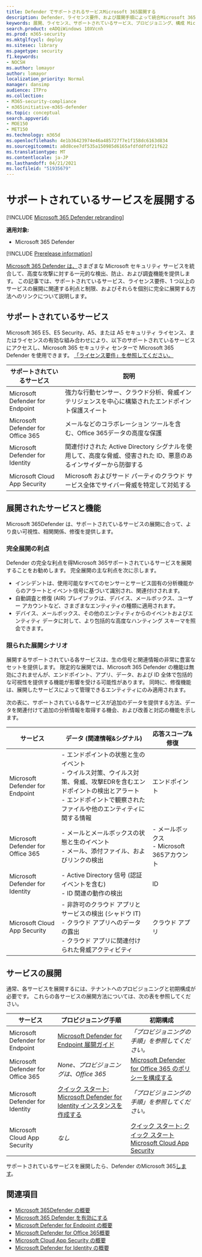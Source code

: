 ```yaml
---
title: Defender でサポートされるサービスMicrosoft 365展開する
description: Defender、ライセンス要件、および展開手順によって統合Microsoft 365 Microsoft セキュリティ サービスについて説明します。
keywords: 展開、ライセンス、サポートされているサービス、プロビジョニング、構成 Microsoft 365 Defender、M365、ライセンス適格性、Microsoft Defender for Endpoint、microsoft Defender for Office 365、Microsoft Defender for Identity、Microsoft Cloud App Security、MCAS、E5、A5、EMS
search.product: eADQiWindows 10XVcnh
ms.prod: m365-security
ms.mktglfcycl: deploy
ms.sitesec: library
ms.pagetype: security
f1.keywords:
- NOCSH
ms.author: lomayor
author: lomayor
localization_priority: Normal
manager: dansimp
audience: ITPro
ms.collection:
- M365-security-compliance
- m365initiative-m365-defender
ms.topic: conceptual
search.appverid:
- MOE150
- MET150
ms.technology: m365d
ms.openlocfilehash: 4e1b36423974e46a485727f7e1f158dc6163d834
ms.sourcegitcommit: a8d8cee7df535a150985d6165afdfddfdf21f622
ms.translationtype: MT
ms.contentlocale: ja-JP
ms.lasthandoff: 04/21/2021
ms.locfileid: "51935679"
---
```

# <a name="deploy-supported-services"></a>サポートされているサービスを展開する

[!INCLUDE [Microsoft 365 Defender rebranding](../includes/microsoft-defender.md)]


**適用対象:**
- Microsoft 365 Defender

[!INCLUDE [Prerelease information](../includes/prerelease.md)]

[Microsoft 365 Defender は、](microsoft-365-defender.md)さまざまな Microsoft セキュリティ サービスを統合して、高度な攻撃に対する一元的な検出、防止、および調査機能を提供します。 この記事では、サポートされているサービス、ライセンス要件、1 つ以上のサービスの展開に関連する利点と制限、およびそれらを個別に完全に展開する方法へのリンクについて説明します。

## <a name="supported-services"></a>サポートされているサービス
Microsoft 365 E5、E5 Security、A5、または A5 セキュリティ ライセンス、またはライセンスの有効な組み合わせにより、以下のサポートされているサービスにアクセスし、Microsoft 365 セキュリティ センターで Microsoft 365 Defender を使用できます。 [「ライセンス要件」を参照してください。](prerequisites.md#licensing-requirements)

| サポートされているサービス | 説明 |
| ------ | ------ |
| Microsoft Defender for Endpoint | 強力な行動センサー、クラウド分析、脅威インテリジェンスを中心に構築されたエンドポイント保護スイート |
|Microsoft Defender for Office 365 | メールなどのコラボレーション ツールを含む、Office 365データの高度な保護 |
| Microsoft Defender for Identity | 関連付けされた Active Directory シグナルを使用して、高度な脅威、侵害された ID、悪意のあるインサイダーから防御する |
| Microsoft Cloud App Security | Microsoft およびサード パーティのクラウド サービス全体でサイバー脅威を特定して対処する |

## <a name="deployed-services-and-functionality"></a>展開されたサービスと機能
Microsoft 365Defender は、サポートされているサービスの展開に合って、より良い可視性、相関関係、修復を提供します。

### <a name="benefits-of-full-deployment"></a>完全展開の利点
Defender の完全な利点を得Microsoft 365サポートされているサービスを展開することをお勧めします。 完全展開の主な利点を次に示します。
- インシデントは、使用可能なすべてのセンサーとサービス固有の分析機能からのアラートとイベント信号に基づいて識別され、関連付けされます。
- 自動調査と修復 (AIR) プレイブックは、デバイス、メールボックス、ユーザー アカウントなど、さまざまなエンティティの種類に適用されます。
- デバイス、メールボックス、その他のエンティティからのイベントおよびエンティティ データに対して、より包括的な高度なハンティング スキーマを照会できます。

### <a name="limited-deployment-scenarios"></a>限られた展開シナリオ
展開するサポートされている各サービスは、生の信号と関連情報の非常に豊富なセットを提供します。 限定的な展開では、Microsoft 365 Defender の機能は無効にされませんが、エンドポイント、アプリ、データ、および ID 全体で包括的な可視性を提供する機能が影響を受ける可能性があります。 同時に、修復機能は、展開したサービスによって管理できるエンティティにのみ適用されます。

次の表に、サポートされている各サービスが追加のデータを提供する方法、データを関連付けて追加の分析情報を取得する機会、および改善と対応の機能を示します。

| サービス | データ (関連情報&シグナル) | 応答スコープ&修復 |
| ------ | ------ | ------ |
| Microsoft Defender for Endpoint | - エンドポイントの状態と生のイベント<br />- ウイルス対策、ウイルス対策、脅威、攻撃EDRを含むエンドポイントの検出とアラート<br />- エンドポイントで観察されたファイルや他のエンティティに関する情報 | エンドポイント |
|Microsoft Defender for Office 365 | - メールとメールボックスの状態と生のイベント<br />- メール、添付ファイル、およびリンクの検出 | - メールボックス<br />- Microsoft 365アカウント |
| Microsoft Defender for Identity | - Active Directory 信号 (認証イベントを含む)<br />- ID 関連の動作の検出 | ID |
| Microsoft Cloud App Security | - 非許可のクラウド アプリとサービスの検出 (シャドウ IT)<br />- クラウド アプリへのデータの露出<br />- クラウド アプリに関連付けられた脅威アクティビティ | クラウド アプリ |

## <a name="deploy-the-services"></a>サービスの展開
通常、各サービスを展開するには、テナントへのプロビジョニングと初期構成が必要です。 これらの各サービスの展開方法については、次の表を参照してください。

| サービス | プロビジョニング手順 | 初期構成 |
| ------ | ------ | ------ |
| Microsoft Defender for Endpoint | [Microsoft Defender for Endpoint 展開ガイド](../defender-endpoint/deployment-phases.md) | *「プロビジョニングの手順」を参照してください。* |
|Microsoft Defender for Office 365 | *None、プロビジョニングは、Office 365* | [Microsoft Defender for Office 365 のポリシーを構成する](/microsoft-365/security/office-365-security/defender-for-office-365#configure-atp-policies) |
| Microsoft Defender for Identity | [クイック スタート: Microsoft Defender for Identity インスタンスを作成する](/azure-advanced-threat-protection/install-atp-step1) | *「プロビジョニングの手順」を参照してください。* |
| Microsoft Cloud App Security | *なし* | [クイック スタート: クイック スタートMicrosoft Cloud App Security](/cloud-app-security/getting-started-with-cloud-app-security) |

サポートされているサービスを展開したら、Defender のMicrosoft 365[します](m365d-enable.md)。

## <a name="related-topics"></a>関連項目

- [Microsoft 365Defender の概要](microsoft-365-defender.md)
- [Microsoft 365 Defender を有効にする](m365d-enable.md)
- [Microsoft Defender for Endpoint の概要](../defender-endpoint/microsoft-defender-endpoint.md)
- [Microsoft Defender for Office 365概要](../office-365-security/defender-for-office-365.md)
- [Microsoft Cloud App Security の概要](/cloud-app-security/what-is-cloud-app-security)
- [Microsoft Defender for Identity の概要](/azure-advanced-threat-protection/what-is-atp)
